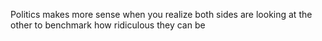 Politics makes more sense when you realize both sides are looking at the other to benchmark how ridiculous they can be

